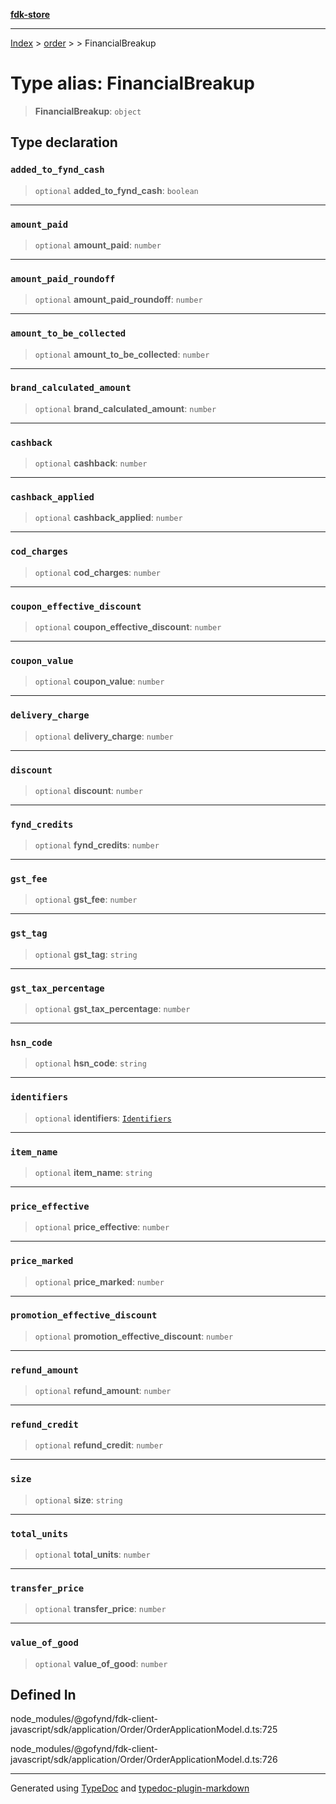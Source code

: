 [**fdk-store**](../../../README.md)
***

[Index](../../../API.md) > [order](../../README.md) > [<internal>](../README.md) > FinancialBreakup

# Type alias: FinancialBreakup

> **FinancialBreakup**: `object`

## Type declaration

### `added_to_fynd_cash`

> `optional` **added\_to\_fynd\_cash**: `boolean`

***

### `amount_paid`

> `optional` **amount\_paid**: `number`

***

### `amount_paid_roundoff`

> `optional` **amount\_paid\_roundoff**: `number`

***

### `amount_to_be_collected`

> `optional` **amount\_to\_be\_collected**: `number`

***

### `brand_calculated_amount`

> `optional` **brand\_calculated\_amount**: `number`

***

### `cashback`

> `optional` **cashback**: `number`

***

### `cashback_applied`

> `optional` **cashback\_applied**: `number`

***

### `cod_charges`

> `optional` **cod\_charges**: `number`

***

### `coupon_effective_discount`

> `optional` **coupon\_effective\_discount**: `number`

***

### `coupon_value`

> `optional` **coupon\_value**: `number`

***

### `delivery_charge`

> `optional` **delivery\_charge**: `number`

***

### `discount`

> `optional` **discount**: `number`

***

### `fynd_credits`

> `optional` **fynd\_credits**: `number`

***

### `gst_fee`

> `optional` **gst\_fee**: `number`

***

### `gst_tag`

> `optional` **gst\_tag**: `string`

***

### `gst_tax_percentage`

> `optional` **gst\_tax\_percentage**: `number`

***

### `hsn_code`

> `optional` **hsn\_code**: `string`

***

### `identifiers`

> `optional` **identifiers**: [`Identifiers`](type-alias.Identifiers.md)

***

### `item_name`

> `optional` **item\_name**: `string`

***

### `price_effective`

> `optional` **price\_effective**: `number`

***

### `price_marked`

> `optional` **price\_marked**: `number`

***

### `promotion_effective_discount`

> `optional` **promotion\_effective\_discount**: `number`

***

### `refund_amount`

> `optional` **refund\_amount**: `number`

***

### `refund_credit`

> `optional` **refund\_credit**: `number`

***

### `size`

> `optional` **size**: `string`

***

### `total_units`

> `optional` **total\_units**: `number`

***

### `transfer_price`

> `optional` **transfer\_price**: `number`

***

### `value_of_good`

> `optional` **value\_of\_good**: `number`

## Defined In

node\_modules/@gofynd/fdk-client-javascript/sdk/application/Order/OrderApplicationModel.d.ts:725

node\_modules/@gofynd/fdk-client-javascript/sdk/application/Order/OrderApplicationModel.d.ts:726

***
Generated using [TypeDoc](https://typedoc.org/) and [typedoc-plugin-markdown](https://www.npmjs.com/package/typedoc-plugin-markdown)
